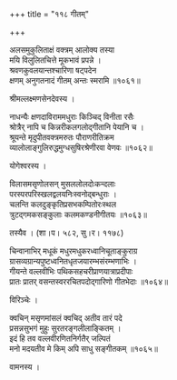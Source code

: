 +++
title = "११८ गीतम्"

+++


अलसमुकुलिताक्षं वक्त्रम् आलोक्य तस्या   
मयि विलुलितचित्ते मूकभावं प्रपन्ने ।  
श्रवणकुवलयान्तश्चारिणा षट्पदेन   
क्षणम् अनुगतनादं गीतम् अन्तः स्मरामि ॥१०६१॥  


श्रीमल्लक्ष्मणसेनदेवस्य ।  


नाधन्यैः क्षणदाविराममधुराः किञ्चिद् विनीता रसैः  
श्रोत्रैर् नापि च किन्नरीकलगलोद्गीतानि पेयानि च ।  
श्रूयन्ते मृदुपीतवक्त्रमरुतः पौराणरीतिक्रम  
व्यालोलाङ्गुलिरुद्धमुग्धसुषिरश्रेणीरवा वेणवः ॥१०६२॥  


योगेश्वरस्य ।  


विलासमसृणोलसन् मुसललोलदोःकन्दलाः  
परस्परपरिस्खलद्वलयनिःस्वनोद्बन्धुराः ।  
चलन्ति कलदुङ्कृतिप्रसभकम्पितोरःस्थल  
त्रुटद्गमकसङ्कुलाः कलमकण्डनीगीतयः ॥१०६३॥  


तस्यैव । (शा।प। ५८२, सु।र। ११७८)  


चिन्वानाभिर् मधूकं मधुरमधुकरध्वानिचूताङ्कुराग्र  
ग्रासव्यग्रान्यपुष्टध्वनितधृतजयारम्भसंरम्भणाभिः ।  
गीयन्ते वल्लवीभिः पथिकसहचरीप्राणयात्राप्रदीपाः  
प्रातः प्रातर् वसन्तस्वररचितपदोद्गारिणो गीतभेदाः ॥१०६४॥  


विरिञ्चेः ।  


क्वचिन् मसृणमांसलं क्वचिद् अतीव तारं पदे  
प्रसन्नसुभगं मुहुः सुरतरङ्गलीलाङ्कितम् ।  
इदं हि तव वल्लवीरणितनिर्गतैर् जल्पितं  
मनो मदयतीव मे किम् अपि साधु सङ्गीतकम् ॥१०६५॥  


वामनस्य ।  

